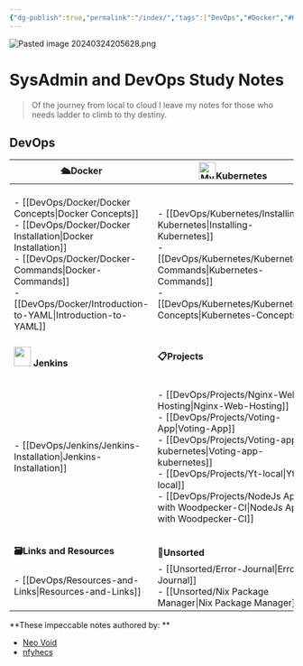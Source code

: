 ```yaml
---
{"dg-publish":true,"permalink":"/index/","tags":["DevOps","#Docker","#Kubernetes","#Projects","#Terraform","#Interview_questions","Resources_Links","Unsorted","#Installations","#Concepts","CICD","Commands","gardenEntry"]}
---
```


<!--img src="https://wallpapercave.com/wp/wp11688013.jpg" -->
![Pasted image 20240324205628.png](/img/user/metadata/Pasted%20image%2020240324205628.png)
# SysAdmin and DevOps Study Notes

>Of the journey from local to cloud I leave my notes for those who needs ladder to climb to thy destiny.

## DevOps 

| **🛳️Docker**                                                                                                                                                                                                                                                                                             | **<img src="https://duckduckgo.com/i/2ecee014.png" alt="My Image" width="30" height="30" style="margin: 0; display: initial;">Kubernetes** | **<img src="https://external-content.duckduckgo.com/iu/?u=https%3A%2F%2Fwww.pinclipart.com%2Fpicdir%2Fbig%2F519-5197888_terraform-terraform-icon-png-clipart.png&f=1&nofb=1&ipt=e8b22dedcfcad4db22a5b397ffd8ff254a9b597c07afdb55584393cda576139e&ipo=images" width="30px" height="30px" style="margin: 0; display: initial"> Terraform** |
| --------------------------------------------------------------------------------------------------------------------------------------------------------------------------------------------------------------------------------------------------------------------------------------------------------- | ------------------------------------------------------------------------------------------------------------------------------------------ | ---------------------------------------------------------------------------------------------------------------------------------------------------------------------------------------------------------------------------------------------------------------------------------------------------------------------------------------- |
| - [[DevOps/Docker/Docker Concepts\|Docker Concepts]]<br>- [[DevOps/Docker/Docker Installation\|Docker Installation]]<br>- [[DevOps/Docker/Docker-Commands\|Docker-Commands]]<br>- [[DevOps/Docker/Introduction-to-YAML\|Introduction-to-YAML]]                                                                                                                                                                                                 | - [[DevOps/Kubernetes/Installing-Kubernetes\|Installing-Kubernetes]]<br>- [[DevOps/Kubernetes/Kubernetes-Commands\|Kubernetes-Commands]]<br>- [[DevOps/Kubernetes/Kubernetes-Concepts\|Kubernetes-Concepts]]                                                      | - [[DevOps/Terraform/HCL-Basics\|HCL-Basics]]<br>- [[DevOps/Terraform/Installing-Terraform\|Installing-Terraform]]<br>- [[DevOps/Terraform/Terraform-Commands\|Terraform-Commands]]<br>- [[DevOps/Terraform/Terraform-Concepts\|Terraform-Concepts]]                                                                                                                                                                                                                                   |
| **<img src="https://external-content.duckduckgo.com/iu/?u=https%3A%2F%2Fassets.stickpng.com%2Fimages%2F62a73662223343fbc2207cee.png&f=1&nofb=1&ipt=d8dd8f733bda436736fe0158bf34fe941d65ad38f786219f9571a39bf1412f37&ipo=images" width="30px" height="35px" style="margin: 0; display: initial"> Jenkins** | **📋Projects**                                                                                                                             | **💼Interview Questions**                                                                                                                                                                                                                                                                                                                |
| - [[DevOps/Jenkins/Jenkins-Installation\|Jenkins-Installation]]                                                                                                                                                                                                                                                                                | - [[DevOps/Projects/Nginx-Web-Hosting\|Nginx-Web-Hosting]]<br>- [[DevOps/Projects/Voting-App\|Voting-App]]<br>- [[DevOps/Projects/Voting-app-kubernetes\|Voting-app-kubernetes]]<br>- [[DevOps/Projects/Yt-local\|Yt-local]]<br>- [[DevOps/Projects/NodeJs App with Woodpecker-CI\|NodeJs App with Woodpecker-CI]]        | - [[Interview-Question/TCS DevOps Interview Questions\|TCS DevOps Interview Questions]]<br>- [[Interview-Question/Docker-Interview-Questions-by-ChatGPT\|Docker-Interview-Questions-by-ChatGPT]]<br>- [[Interview-Question/DevOps-Interview-Questions\|DevOps-Interview-Questions]]<br>- [[Interview-Question/MCQs\|MCQs]]                                        |
| **🗃️Links and Resources**                                                                                                                                                                                                                                                                                | **🎋Unsorted**                                                                                                                             |                                                                                                                                                                                                                                                                                                                                          |
| - [[DevOps/Resources-and-Links\|Resources-and-Links]]                                                                                                                                                                                                                                                                                 | - [[Unsorted/Error-Journal\|Error-Journal]]<br>- [[Unsorted/Nix Package Manager\|Nix Package Manager]]                                                                                           |                                                                                                                                                                                                                                                                                                                                          |


**These impeccable notes authored by: **
- [Neo Void](https://neovoid.is-cool.dev)
- [nfyhecs](https://nightfury000.github.io/mysite/)